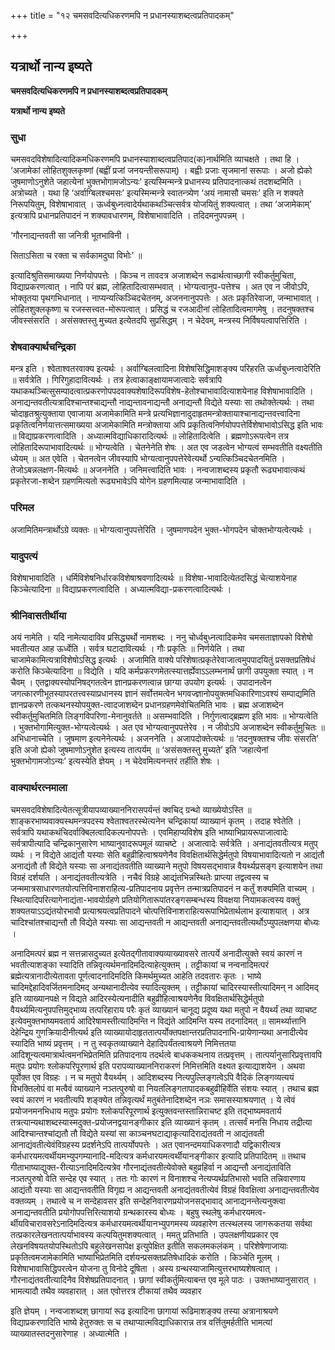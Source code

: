 +++
title = "१२ चमसवदित्यधिकरणमपि न प्रधानस्याशब्दत्वप्रतिपादकम्"

+++


## यत्रार्थो नान्य इष्यते

**चमसवदित्यधिकरणमपि न प्रधानस्याशब्दत्वप्रतिपादकम्**

**यत्रार्थो नान्य इष्यते**

### **सुधा**

चमसवदविशेषादित्यादिकमधिकरणमपि प्रधानस्याशाब्दत्वप्रतिपाद(क)नार्थमिति व्याचक्षते । तथा हि । ‘अजामेकां लोहितशुक्लकृष्णां (बह्वीं प्रजां जनयन्तीसरूपाम्) । बह्वीः प्रजाः सृजमानां सरूपाः । अजो ह्येको जुषमाणोऽनुशेते जहात्येनां भुक्तभोगामजोऽन्यः’ इत्यस्मिन्मन्त्रे प्रधानस्य प्रतिपादनात्कथं तदशब्दमिति । अत्रोच्यते । यथा हि ‘अर्वाग्बिलश्चमसः’ इत्यस्मिन्मन्त्रे स्वातन्त्र्येण ‘अयं नामासौ चमसः’ इति न शक्यते निरूपयितुम्, विशेषाभावात् । ऊर्ध्वबुध्नत्वादेर्यथाकथञ्चित्सर्वत्र योजयितुं शक्यत्वात् । तथा ‘अजामेकाम्’ इत्यत्रापि प्रधानप्रतिपादनं न शक्यावधारणम्, विशेषाभावादिति । तदिदमनुपपन्नम् ।

‘गौरनाद्यन्तवती सा जनित्री भूतभाविनी ।

सिताऽसिता च रक्ता च सर्वकामदुघा विभोः’ ॥

इत्यादिश्रुतिसमाख्यया निर्णयोपपत्तेः । किञ्च न तावदत्र अजाशब्देन रूढार्थत्वाच्छागी स्वीकर्तुमुचिता, विद्याप्रकरणत्वात् । नापि परं ब्रह्म, लोहितादित्वासम्भवात् । भोग्यत्वानुप-पत्तेश्च । अत एव न जीवोऽपि, भोक्तृतया पृथगभिधानात् । नाप्यन्यत्किञ्चिदचेतनम्, अजननानुपपत्तेः । अतः प्रकृतिरेवाजा, जन्माभावात् । लोहितशुक्लकृष्णा च रजस्सत्त्वत-मोरूपत्वात् । प्रसिद्धं च रजआदीनां लोहितादित्वमागमेषु । तदनुषक्तश्च जीवस्संसरति । असंसक्तस्तु मुच्यत इत्येतदपि सुप्रसिद्धम् । न चेदेवम्, मन्त्रस्य निर्विषयत्वापत्तिरिति ।

### **शेषवाक्यार्थचन्द्रिका**

मन्त्र इति । श्वेताश्वतरवाक्य इत्यर्थः । अर्वाग्बिलत्वादिना विशेषसिद्धिमाशङ्क्य परिहरति ऊर्ध्वबुध्नत्वादेरिति ॥ सर्वत्रेति । गिरिगुहादावित्यर्थः । तत्र हेत्वाकाङ्क्षायामजात्वादेः सर्वत्रापि यथाकथञ्चित्सुसम्पादत्वात्प्रकरणोपपदवाक्यशेषादिरूपविशेष-हेतोश्चाभावादित्याशयेनाह विशेषाभावादिति । अनाद्यन्तवतीत्यत्रादिश्चान्तश्चाद्यन्तौ नाद्यन्तावनाद्यन्तौ अनाद्यन्तौ विद्येते यस्याः सा तथोक्तेत्यर्थः । तथा चोदाहृतश्रुत्युक्ताया एवाजाया अजामेकामिति मन्त्रे प्रत्यभिज्ञानादुदाहृतमन्त्रोक्तायाश्चानाद्यन्तवत्त्वादिना प्रकृतित्वनिर्णयात्तत्समाख्यया अजामेकामिति मन्त्रोक्ताया अपि प्रकृतित्वनिर्णयोपपत्तेर्विशेषाभावोऽसिद्ध इति भावः ॥ विद्याप्रकरणत्वादिति । अध्यात्मविद्याधिकारादित्यर्थः ॥ लोहितादित्वेति । ब्रह्मणोऽरूपत्वेन तत्र लोहितादिरूपाभावादित्यर्थः ॥ भोग्यत्वेति । चेतनेनेति शेषः । अत एव जडत्वेन भोग्यत्वं सम्भवतीति वक्ष्यतीति ध्येयम् ॥ अत एवेति । चेतनत्वेन जीवस्यापि भोग्यत्वानुपपत्तेरेवेत्यर्थो ऽन्यत्किञ्चिदचेतनमिति । तेजोऽबन्नलक्षण-मित्यर्थः ॥ अजननेति । जनिमत्त्वादिति भावः । नन्वजाशब्दस्य प्रकृतौ रूढ्यभावात्कथं प्रकृतेरजा-शब्देन ग्रहणमित्यतो रूढ्यभावेऽपि योगेन ग्रहणमित्याह जन्माभावादिति ।

### **परिमल**

अजामितिमन्त्रार्थोऽग्रे व्यक्तः ॥ भोग्यत्वानुपपत्तेरिति । जुषमाणपदेन भुक्त-भोगपदेन चोक्तभोग्यत्वेत्यर्थः ।

### **यादुपत्यं**

विशेषाभावादिति । धर्मिविशेषनिर्धारकविशेषाश्रवणादित्यर्थः ॥ विशेषा-भावादित्येतदसिद्धं चेत्याशयेनाह किञ्चेत्यादिना ॥ विद्याप्रकरणत्वादिति । अध्यात्मविद्या-प्रकरणत्वादित्यर्थः ।

### **श्रीनिवासतीर्थीया**

अयं नामेति । यदि नामेत्यादाविव प्रसिद्ध्यर्थो नामशब्दः । ननु चोर्ध्वबुध्नत्वादिकमेव चमसताज्ञापको विशेषो भवतीत्यत आह ऊर्ध्वेति । सर्वत्र घटादावित्यर्थः । गौः प्रकृतिः ॥ निर्णयेति । तथा चाजामेकामित्यत्राविशेषोऽसिद्ध इत्यर्थः । अजामिति वाक्ये परिशेषात्प्रकृतेरेवाजात्वमुपपादयितुं प्रसक्तप्रतिषेधं करोति किञ्चेत्यादिना ॥ विद्येति । यदि कर्मप्रकरणमेतत्स्यात्तर्ह्येवाऽऽलम्भनार्थं छागी उपयुक्ता स्यात् । न चैवम् । एतद्वाक्यस्योपनिषद्गतत्वेन ज्ञानप्रकरणत्वान्न छाग्या उपयोग इत्यर्थः । उपादानत्वेन जगत्कारणीभूतस्यापरतत्त्वस्याप्रधानस्य ज्ञानं सर्वोत्तमत्वेन भगवज्ज्ञानोपयुक्तमधिकारिणाऽवश्यं सम्पाद्यमिति ज्ञानप्रकरणे तत्कथनस्योपयुक्त-त्वादजाशब्देन प्रधानग्रहणमेवोचितमिति भावः । ब्रह्म अजाशब्देन स्वीकर्तुमुचितमिति लिङ्गविपरिणा-मेनानुवर्तते ॥ असम्भवादिति । निर्गुणत्वाद्ब्रह्मण इति भावः ॥ भोग्यत्वेति । भुक्तभोगामित्युक्त-भोग्यत्वेत्यर्थः । अत एव भोग्यत्वानुपपत्तेरेव । न जीवोऽपि अजाशब्देन स्वीकर्तुमुचितः ॥ अभिधानाच्चेति । जुषमाण इत्यनेनेत्यर्थः । अजननेति । अजापदोक्तेत्यर्थः ॥ ‘तदनुषक्तश्च जीवः संसरति’ इति अजो ह्येको जुषमाणोऽनुशेत इत्यस्य तात्पर्यम् ॥ ‘असंसक्तस्तु मुच्यते’ इति ‘जहात्येनां भुक्तभोगामजोऽन्यः’ इत्यस्येति ज्ञेयम् । न चेदेवमित्यनन्तरं तर्हीति शेषः ।

### **वाक्यार्थरत्नमाला**

चमसवदविशेषादित्येतत्सूत्रीयापव्याख्याननिरासपर्यन्तं क्वचिद् ग्रन्थो व्याख्येयोऽस्ति ॥ शाङ्करभाष्यवाक्यस्थमन्त्रपदस्य श्वेताश्वतरस्थेत्यनेन चन्द्रिकायां व्याख्यानं कृतम् । तदाह श्वेतेति । सर्वत्रापि यथाकथंचिदर्वाक्बिलत्वादिकल्पनोपपत्तेः । एवमिहाप्यविशेष इति भाष्याभिप्रायरूपाजात्वादेः सर्वत्रापीत्यादि चन्द्रिकानुसारेण भाष्यानुवादरूपमूलं व्याचष्टे । अजात्वादेः सर्वत्रेति । अनाद्यंतवतीत्यत्र मतुप् व्यर्थः । न विद्येते आद्यंतौ यस्याः सेति बहुव्रीहित्वाश्रयणेनैव विवक्षितार्थसिद्धेर्मतुपो विषयाभावादित्यतो न आद्यंतौ अनाद्यंतौ तौ विद्येते यस्याः सा अनाद्यंतवतीति व्याख्याने मतुपो विषयसद्भावान्न वैयर्थ्यप्रसङ्ग इत्याशयेन तथा विग्रहं दर्शयति । अनाद्यंतवतीत्यत्रेति । नचैवं विग्रहे आद्यंतभिन्नस्थितेः प्राप्त्या तद्वत्वस्य च जन्ममात्रसाधारणतयोत्पत्तिविनाशराहित्य-प्रतिपादनाय प्रवृत्तेन तन्मात्रप्रतिपादनं न कर्तुं शक्यमिति वाच्यम् । स्थित्यादिपरित्यागेनाद्यंता-भावयोर्ग्रहणे प्रतियोगितारूपांतरङ्गसम्बन्धस्य विवक्षया नियामकत्वस्य वक्तुं शक्यतयाऽऽद्यंतयोरभावौ प्रत्याश्रयत्वप्रतिपादने चोत्पत्तिविनाशराहित्यरूपाभिप्रेतार्थलाभ इत्याशयात् । अत्र चादिश्चांतश्चाद्यन्तौ तौ विद्येते यस्याः सा आद्यन्तवती न आद्यन्तवती अनाद्यन्तवतीत्यर्थोऽप्युपलक्षणया बोध्यः ।

अनादिमत्परं ब्रह्म न सत्तन्नासदुच्यत इत्येतद्गीतावाक्यव्याख्यावसरे तात्पर्ये अनादीत्युक्ते स्वयं कारणं न भवतीत्याशङ्का स्यादिति तन्निवृत्यर्थमनादिमदित्याहेत्युक्तम् । तट्टीकायां च नन्वनादिमत्परं ब्रह्मेत्यत्रानादीत्येतावता पूर्णत्वादनादिमदिति किमर्थमुच्यत आहेति तदवतारः कृतः । भाष्ये चादिमद्देहादिवर्जितमनादिमद् अन्यथानादीत्येव स्यादित्युक्तम् । तट्टीकायां चादिरस्यास्तीत्यादिमन् न आदिमद् इति व्याख्यानपक्षे न विद्यते आदिरस्येत्यनादीति बहुव्रीहित्वाश्रयणेनैव विवक्षितार्थसिद्धेर्मतुपो वैयर्थ्यमित्यनुपपत्तिमुद्भाव्य तत्परिहाराय परैः कृतं व्याख्यानं चानूद्य प्रदूष्य यथा मतुपो न वैयर्थ्यं तथा व्याचष्ट इत्येवमुक्तभाष्यमवतार्य आदिरेषामस्तीत्यादिमन्ति न विद्यंते आदिमन्ति यस्य तदनादिमत् ॥ सामर्थ्यात्तानि देहेन्द्रिय गुणक्रियादीनीत्यर्थ इति व्याख्यायोदाहृततात्पर्योक्तपक्षान्तरप्रतिपादनाभि-प्रायेणान्यथा अनादीत्येव स्यादिति भाष्यं प्रवृत्तम् । न तु स्वकृतव्याख्याने देहादिपर्यंतत्वाश्रयणे निमित्ततया आदिशून्यत्वमात्रार्थत्वमनभिप्रेतमिति प्रतिपादनाय तदर्थत्वे बाधककथनाय तत्प्रवृत्तम् । तात्पर्यानुसारिप्रवृत्तावपि मतुपः प्रयोगः श्लोकपरिपूरणार्थ इति परापव्याख्याननिराकरणं निमित्तमिति वक्ष्यत इत्याद्याशयेन । अथवा पूर्वोक्त एव विग्रहः । न च मतुपो वैयर्थ्यम् । आदिशब्दस्य नित्यपुल्लिङ्गत्वेऽपि वैदिकं लिङ्गव्यत्ययं विभक्तिलोपं वा मत्वैवं व्याख्याने नञ्तत्पुरुषो वा नियतलिङ्गतापादकबहुव्रीहिर्वेति संशयः स्यात् । तथाच ब्रह्म स्वयं कारणं न भवतीत्यपि शङ्क्येत तन्निवृत्यर्थं मतुबंतेनादिशब्देन नञः समासस्याश्रयणात् । ये त्वेवं प्रयोजनमनभिधाय मतुपः प्रयोगः श्लोकपरिपूरणार्थ इत्युक्तवन्तस्तान्निराचष्ट इति तद्भाष्यमवतार्य तत्रत्यान्यथाशब्दस्यास्मदुक्त-प्रयोजनद्वयानङ्गीकार इति व्याख्यानं कृतम् । तत्सर्वं मनसि निधाय तद्रीत्या आदिश्चान्तश्चांद्यतौ तौ विद्येते यस्यां सा काञ्चनघटाद्याकृत्यादिराद्यंतवती न आद्यंतवती आनाद्यंवतीत्येवंविग्रहस्य प्रदर्शनेऽपि तात्पर्योपपत्तेः । अत एवानन्दमयाधिकरणादौ यद्विकारीत्यत्र कर्मधारयमत्वर्थीयमभ्युपगम्यानादि-मदित्यत्र कर्मधारयमत्वर्थीयानङ्गीकार इत्यादि प्रतिपादितम् ॥ तथाच गीताभाष्याद्युक्त-रीत्याऽनादिमदित्यत्रेव गौरनाद्यंतवतीत्येवोक्ते बहुव्रहिर्वा न आद्यन्तौ अनाद्यंताविति नञ्तत्पुरुषो वेति सन्देह एव स्यात् । ततः गोः कारणं न विनाशश्च नेत्यप्यर्थप्रतिभासो भवति तन्निवारणाय आद्यंतौ यस्याः सा आद्यन्तवतीति विगृह्य न आद्यन्तवती अनाद्यंतवतीत्येवं विग्रहं विवक्षित्वा अनाद्यन्तवतीत्येव वक्तव्यम् । तथात्वे च न सन्देहावसर इति सन्देहनिवारणप्रयोजनसद्भावाद् आनाद्यनन्तेत्यनुक्त्वा अनाद्यन्तवतीति प्रयोगोपपत्तिरित्याशयो ग्रन्थकारस्य बोध्यः । बहुषु स्थलेषु कर्मधारयमत्व-र्थीयविचारावसरेऽनादिमदित्यत्र कर्मधारयमत्वर्थीयानभ्युपगमस्य व्यवहारेण तत्स्थलस्य जागरूकतया सर्वथा तत्प्रकारलेखनतात्पर्याभावस्य कल्पयितुमशक्यत्वात् । ममतु प्रतिभाति । उपलक्षणीयप्रकार एव लेखनविषयतयोपस्थितोऽपि बहुलेखनसापेक्ष इत्युपेक्षित इतीति सकलमकलंकम् । परिशेषेणाजायाः प्रकृतित्वमजामेकामिति भाष्याभिप्रेतमिति दर्शयन्प्रसक्तप्रतिषेधादिकं करोति । किञ्चेति मूलम् । विशेषाभावासिद्धिपरत्वेन योजना तु विनोदे दूषिता । अस्य ग्रन्थस्याजामित्युत्तरभाष्यशेषत्वात् । गौरनाद्यंतवतीत्यादिनैव विशेषप्रतिपादनात् । छागां स्वीकर्तुमित्याबन्त एव मूले पाठः । उक्तभाष्यानुसारात् । भामत्यादौ तथैव व्यवहारात् । अत एवोत्तरत्र टीकायां तथैव व्यवहार

इति ज्ञेयम् । नन्वजाशब्दश् छागायां रूढ इत्यादिना छागायां रूढिमाशङ्क्य तस्या अत्रानाश्रयणे विद्याप्रकरणादिति भाष्ये हेतुरुक्तः स च तथाप्यात्मविद्याधिकारान्न तत्र वर्त्तितुमर्हतीति भामत्यां व्याख्यातस्तदनुसारेणाह । अध्यात्मेति ।

